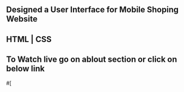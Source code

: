 ## Designed a User Interface for Mobile Shoping Website
## HTML | CSS
## To Watch live go on ablout section or click on below link
#[
